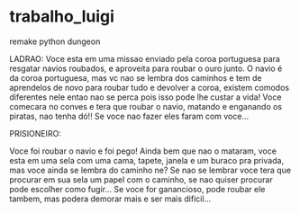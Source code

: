 # trabalho_luigi
remake python dungeon

LADRAO:
Voce esta em uma missao enviado pela coroa portuguesa para resgatar navios roubados, e aproveita para roubar o ouro junto.
O navio é da coroa portuguesa, mas vc nao se lembra dos caminhos e tem de aprendelos de novo para roubar tudo e devolver a coroa, existem comodos diferentes nele entao nao se perca pois isso pode lhe custar a vida!
Voce comecara no conves e tera que roubar o navio, matando e enganando os piratas, nao tenha dó!! Se voce nao fazer eles faram com voce...

PRISIONEIRO:

Voce foi roubar o navio e foi pego! Ainda bem que nao o mataram, voce esta em uma sela com uma cama, tapete, janela e um buraco pra privada, mas voce ainda se lembra do caminho ne? Se nao se lembrar voce tera que procurar em sua sela um papel com o caminho, se nao quiser procurar pode escolher como fugir...
Se voce for ganancioso, pode roubar ele tambem, mas podera demorar mais e ser mais dificil...
